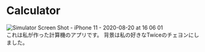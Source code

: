 # Calculator
![Simulator Screen Shot - iPhone 11 - 2020-08-20 at 16 06 01](https://user-images.githubusercontent.com/69711518/90728386-c81b6d80-e2ff-11ea-94d9-d493e6792f74.png)
<br>これは私が作った計算機のアプリです。
背景は私の好きなTwiceのチェヨンにしました。
